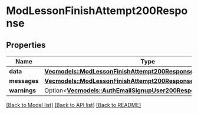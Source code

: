 # ModLessonFinishAttempt200Response

## Properties

Name | Type | Description | Notes
------------ | ------------- | ------------- | -------------
**data** | [**Vec<models::ModLessonFinishAttempt200ResponseDataInner>**](mod_lesson_finish_attempt_200_response_data_inner.md) |  | 
**messages** | [**Vec<models::ModLessonFinishAttempt200ResponseMessagesInner>**](mod_lesson_finish_attempt_200_response_messages_inner.md) |  | 
**warnings** | Option<[**Vec<models::AuthEmailSignupUser200ResponseWarningsInner>**](auth_email_signup_user_200_response_warnings_inner.md)> |  | [optional]

[[Back to Model list]](../README.md#documentation-for-models) [[Back to API list]](../README.md#documentation-for-api-endpoints) [[Back to README]](../README.md)


